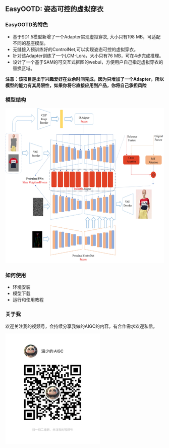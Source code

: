 ## EasyOOTD: 姿态可控的虚拟穿衣
### EasyOOTD的特色
* 基于SD1.5模型新增了一个Adapter实现虚拟穿衣, 大小只有198 MB，可适配不同的基座模型。
* 无缝接入预训练好的ControlNet,可以实现姿态可控的虚拟穿衣。
* 针对该Adapter训练了一个LCM-Lora，大小只有76 MB，可在4步完成推理。
* 设计了一个基于SAM的可交互式抠图的webui，方便用户自己指定虚拟穿衣的替换区域。

**注意：该项目是出于兴趣爱好在业余时间完成，因为只增加了一个Adapter，所以模型的能力有其局限性，如果你将它直接应用到产品，你将自己承担风险**

### 模型结构
<img src="assets/introductions/model.jpg" alt="视频号" width="768" height="490">

### 如何使用
* 环境安装
* 模型下载
* 运行和使用教程

### 关于我
欢迎关注我的视频号，会持续分享我做的AIGC的内容。有合作需求欢迎私信。

<img src="assets/introductions/shipinhao.jpg" alt="视频号" width="300" height="350">